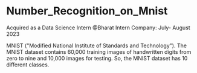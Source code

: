 # Number_Recognition_on_Mnist
Acquired as a Data Science Intern @Bharat Intern Company: July- August 2023

MNIST ("Modified National Institute of Standards and Technology").
The MNIST dataset contains 60,000 training images of handwritten digits from zero to nine and 10,000 images for testing. 
So, the MNIST dataset has 10 different classes.
